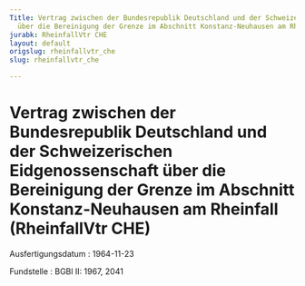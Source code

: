 ```yaml
---
Title: Vertrag zwischen der Bundesrepublik Deutschland und der Schweizerischen Eidgenossenschaft
  über die Bereinigung der Grenze im Abschnitt Konstanz-Neuhausen am Rheinfall
jurabk: RheinfallVtr CHE
layout: default
origslug: rheinfallvtr_che
slug: rheinfallvtr_che

---
```


# Vertrag zwischen der Bundesrepublik Deutschland und der Schweizerischen Eidgenossenschaft über die Bereinigung der Grenze im Abschnitt Konstanz-Neuhausen am Rheinfall (RheinfallVtr CHE)

Ausfertigungsdatum
:   1964-11-23

Fundstelle
:   BGBl II: 1967, 2041

